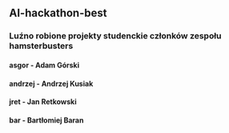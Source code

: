 ## AI-hackathon-best
### Luźno robione projekty studenckie członków zespołu hamsterbusters
#### asgor - Adam Górski
#### andrzej - Andrzej Kusiak
#### jret - Jan Retkowski 
#### bar - Bartłomiej Baran
